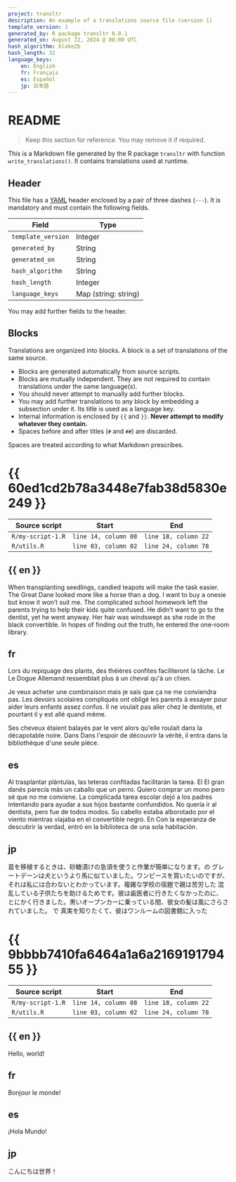 ```yaml
---
project: transltr
description: An example of a translations source file (version 1)
template_version: 1
generated_by: R package transltr 0.0.1
generated_on: August 22, 2024 @ 08:00 UTC
hash_algorithm: blake2b
hash_length: 32
language_keys:
    en: English
    fr: Français
    es: Español
    jp: 日本語
---
```


# README

> Keep this section for reference. You may remove it if required.

This is a Markdown file generated by the R package `transltr` with function
`write_translations()`. It contains translations used at runtime.

## Header

This file has a [YAML](https://yaml.org/) header enclosed by a pair of three
dashes (`---`). It is mandatory and must contain the following fields.

| Field              | Type                 |
| ------------------ | -------------------- |
| `template_version` | Integer              |
| `generated_by`     | String               |
| `generated_on`     | String               |
| `hash_algorithm`   | String               |
| `hash_length`      | Integer              |
| `language_keys`    | Map (string: string) |

You may add further fields to the header.

## Blocks

Translations are organized into blocks. A block is a set of translations of
the same source.

* Blocks are generated automatically from source scripts.
* Blocks are mutually independent. They are not required to contain
  translations under the same language(s).
* You should never attempt to manually add further blocks.
* You may add further translations to any block by embedding a
  subsection under it. Its title is used as a language key.
* Internal information is enclosed by `{{` and `}}`.
  **Never attempt to modify whatever they contain.**
* Spaces before and after titles (`#` and `##`) are discarded.

Spaces are treated according to what Markdown prescribes.

# {{ 60ed1cd2b78a3448e7fab38d5830e249 }}

| Source script     | Start                | End                  |
| ----------------- | -------------------- |--------------------- |
| `R/my-script-1.R` | `line 14, column 08` | `line 18, column 22` |
| `R/utils.R`       | `line 03, column 02` | `line 24, column 78` |

## {{ en }}

When transplanting seedlings, candied teapots will make the task easier. The
Great Dane looked more like a horse than a dog. I want to buy a onesie but
know it won’t suit me. The complicated school homework left the parents trying
to help their kids quite confused. He didn’t want to go to the dentist, yet he
went anyway. Her hair was windswept as she rode in the black convertible. In
hopes of finding out the truth, he entered the one-room library.

## fr

Lors du repiquage des plants, des théières confites faciliteront la tâche. Le
Le Dogue Allemand ressemblait plus à un cheval qu'à un chien.

Je veux acheter une combinaison mais je sais que ça ne me conviendra pas. Les
devoirs scolaires compliqués ont obligé les parents à essayer pour aider leurs
enfants assez confus. Il ne voulait pas aller chez le dentiste, et pourtant il
y est allé quand même.

Ses cheveux étaient balayés par le vent alors qu'elle
roulait dans la décapotable noire. Dans Dans l'espoir de découvrir la vérité,
il entra dans la bibliothèque d'une seule pièce.

## es

Al trasplantar plántulas, las teteras confitadas facilitarán la tarea. El
El gran danés parecía más un caballo que un perro. Quiero comprar un mono pero
sé que no me conviene. La complicada tarea escolar dejó a los padres intentando
para ayudar a sus hijos bastante confundidos. No quería ir al dentista, pero
fue de todos modos. Su cabello estaba alborotado por el viento mientras viajaba
en el convertible negro. En Con la esperanza de descubrir la verdad, entró en
la biblioteca de una sola habitación.

## jp

苗を移植するときは、砂糖漬けの急須を使うと作業が簡単になります。の
グレートデーンは犬というより馬に似ていました。ワンピースを買いたいのですが、
それは私には合わないとわかっています。複雑な学校の宿題で親は苦労した
混乱している子供たちを助けるためです。彼は歯医者に行きたくなかったのに、
とにかく行きました。黒いオープンカーに乗っている間、彼女の髪は風にさらされていました。
で 真実を知りたくて、彼はワンルームの図書館に入った

# {{ 9bbbb7410fa6464a1a6a216919179455 }}

| Source script     | Start                | End                  |
| ----------------- | -------------------- |--------------------- |
| `R/my-script-1.R` | `line 14, column 08` | `line 18, column 22` |
| `R/utils.R`       | `line 03, column 02` | `line 24, column 78` |

## {{ en }}

Hello, world!

## fr

Bonjour le monde!

## es

¡Hola Mundo!

## jp

こんにちは世界！
